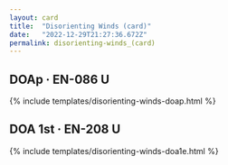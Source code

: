 ```yaml
---
layout: card
title:  "Disorienting Winds (card)"
date:   "2022-12-29T21:27:36.672Z"
permalink: disorienting-winds_(card)
---
```


## DOAp &middot; EN-086 U

{% include templates/disorienting-winds-doap.html %}


## DOA 1st &middot; EN-208 U

{% include templates/disorienting-winds-doa1e.html %}
